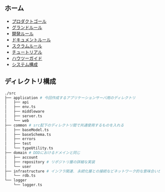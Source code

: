 ## ホーム

- [プロダクトゴール](product_goal.md)
- [グランドルール](grand_rule.md)
- [開発ルール](development_rule.md)
- [ドキュメントルール](docs_rule.md)
- [スクラムルール](scrum_rule.md)
- [チュートリアル](tutorials/0_top.md)
- [ハウツーガイド](how_to_guides/0_top.md)
- [システム構成](system_config/config.md)

## ディレクトリ構成

```sh
./src
├── application # 今回作成するアプリケーションサーバ用のディレクトリ
│   ├── api
│   ├── env.ts
│   ├── middleware
│   ├── server.ts
│   └── web
├── common # src配下のディレクトリ間で共通使用するものを入れる
│   ├── baseModel.ts
│   ├── baseSchema.ts
│   ├── errors
│   ├── test
│   └── typeUtility.ts
├── domain # DDDにおけるドメインと同じ
│   ├── account
│   ├── repository # リポジトリ層の詳細な実装
│   └── user
├── infrastructure # インフラ関連. 永続化層との接続などネットワーク的な意味合いが強い
│   └── rdb.ts
└── logger
    └── logger.ts
```
